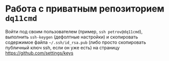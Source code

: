 # Работа с приватным репозиторием `dq11cmd`

Войти под своим пользователем (пример, `ssh petrov@dq11cmd`), выполнить `ssh-keygen` (дефолтные настройки) и скопировать содержимое файла `~/.ssh/id_rsa.pub` (либо просто скопировать публичный ключ ssh, если он уже есть) на страницу https://github.com/settings/keys
